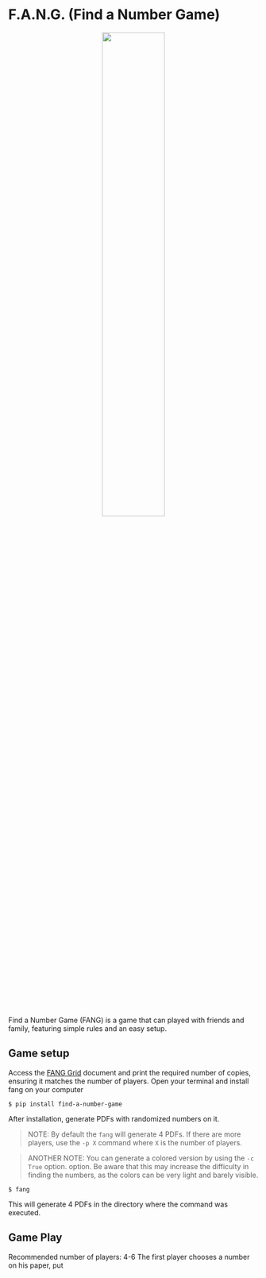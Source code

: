 # F.A.N.G. (Find a Number Game)

<p align="center" >
  <img src="https://github.com/armartirosyan/find-a-number-game/blob/main/assets/fang_icon.png" style="width: 50%; height: 50%" />
</p>
</br>
Find a Number Game (FANG) is a game that can played with friends and family, featuring simple rules and an easy setup.

## Game setup

Access the [FANG Grid](https://docs.google.com/document/d/1-2hvNXohJWNpOWQj82NXgcLfX7S2L9YQ/edit?usp=sharing&ouid=110117817908775633071&rtpof=true&sd=true) document and print the required number of copies, ensuring it matches the number of players.
Open your terminal and install fang on your computer

```shell
$ pip install find-a-number-game
```
After installation, generate PDFs with randomized numbers on it.

> NOTE: By default the `fang` will generate 4 PDFs. If there are more players, use the `-p X` command where `X` is the number of players.</br>

> ANOTHER NOTE: You can generate a colored version by using the `-c True` option. option. Be aware that this may increase the difficulty
> in finding the numbers, as the colors can be very light and barely visible.

```shell
$ fang
```

This will generate 4 PDFs in the directory where the command was executed.

## Game Play

Recommended number of players: 4-6
The first player chooses a number on his paper, put
